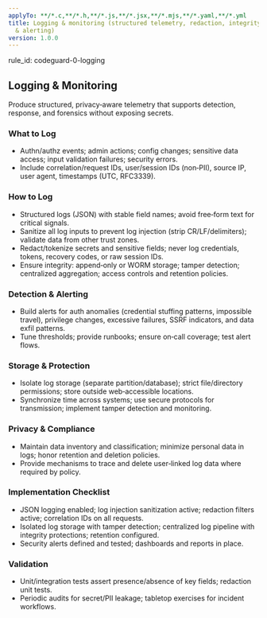```yaml
---
applyTo: **/*.c,**/*.h,**/*.js,**/*.jsx,**/*.mjs,**/*.yaml,**/*.yml
title: Logging & monitoring (structured telemetry, redaction, integrity, detection
  & alerting)
version: 1.0.0
---
```


rule_id: codeguard-0-logging

## Logging & Monitoring

Produce structured, privacy‑aware telemetry that supports detection, response, and forensics without exposing secrets.

### What to Log
- Authn/authz events; admin actions; config changes; sensitive data access; input validation failures; security errors.
- Include correlation/request IDs, user/session IDs (non‑PII), source IP, user agent, timestamps (UTC, RFC3339).

### How to Log
- Structured logs (JSON) with stable field names; avoid free‑form text for critical signals.
- Sanitize all log inputs to prevent log injection (strip CR/LF/delimiters); validate data from other trust zones.
- Redact/tokenize secrets and sensitive fields; never log credentials, tokens, recovery codes, or raw session IDs.
- Ensure integrity: append‑only or WORM storage; tamper detection; centralized aggregation; access controls and retention policies.

### Detection & Alerting
- Build alerts for auth anomalies (credential stuffing patterns, impossible travel), privilege changes, excessive failures, SSRF indicators, and data exfil patterns.
- Tune thresholds; provide runbooks; ensure on‑call coverage; test alert flows.

### Storage & Protection
- Isolate log storage (separate partition/database); strict file/directory permissions; store outside web‑accessible locations.
- Synchronize time across systems; use secure protocols for transmission; implement tamper detection and monitoring.

### Privacy & Compliance
- Maintain data inventory and classification; minimize personal data in logs; honor retention and deletion policies.
- Provide mechanisms to trace and delete user‑linked log data where required by policy.

### Implementation Checklist
- JSON logging enabled; log injection sanitization active; redaction filters active; correlation IDs on all requests.
- Isolated log storage with tamper detection; centralized log pipeline with integrity protections; retention configured.
- Security alerts defined and tested; dashboards and reports in place.

### Validation
- Unit/integration tests assert presence/absence of key fields; redaction unit tests.
- Periodic audits for secret/PII leakage; tabletop exercises for incident workflows.
